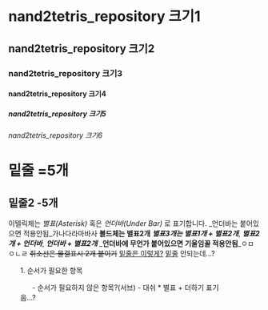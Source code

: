 # nand2tetris_repository 크기1
## nand2tetris_repository 크기2
### nand2tetris_repository 크기3
#### nand2tetris_repository 크기4
##### nand2tetris_repository 크기5
###### nand2tetris_repository 크기6

밑줄 =5개
======
밑줄2 -5개
-----

이텔릭체는 *별표(Asterisk)* 혹은 _언더바(Under Bar)_ 로 표기합니다. 
_언더바는 붙어있으면 적용안됨_가나다라마바사
**볼드체는 별표2개**
***별표3개는 별표1개 + 별표2개***, **_별표2개 + 언더바_**, _**언더바 + 별표2개**_
_**언더바에 무언가 붙어있으면 기울임꼴 적용안됨**_ㅇㅁㅇㄴㄹ
~~취소선은 물결표시 2개 붙이기~~
<u>밑줄은 이렇게?</u> <u>밑줄</u> 안되는데...?

<ol>
1. 순서가 필요한 항목
<ul>
  - 순서가 필요하지 않은 항목?(서브)
  - 대쉬
  * 별표
  + 더하기 표기
</ul>
  음...?
</ol>
